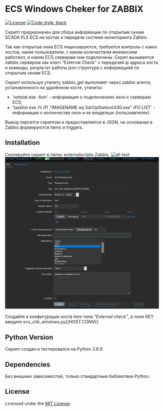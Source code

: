 # ECS Windows Cheker for ZABBIX
[![License](https://img.shields.io/github/license/m-lundberg/simple-pid.svg)](https://github.com/m-lundberg/simple-pid/blob/master/LICENSE.md)
[![Code style: black](https://img.shields.io/badge/code%20style-black-000000.svg)](https://github.com/psf/black)

Скрипт предназначен для сбора информации по открытым окнам SCADA FLS ECS на хостах и передаче системе мониторинга Zabbix.

Так как открытые окна ECS лицензируются, требуется контроль с каких хостов, какие пользователи, 
с каким количеством мнемосхем работают, и каким ECS серверам они подключены.
Скрип вызывается zabbix сервером как ключ "External Check" c передачей ip адреса хоста и команды, 
результат работы json структура с информацией по открытым окнам ECS.

Скрипт используя утилиту zabbix_get выполняет через zabbix агента, установленного на удалённом хосте, утилиты:
* 'netstat.exe -bon' -  информация о подключениях окон к серверам ECS;
* 'tasklist.exe /V /FI "IMAGENAME eq  SdrOpStationUI30.exe"  /FO LIST' - информация о колличестве окон и их владельах (пользователях).

Вывод парсится скриптом и предоставляется в JSON, на основании в Zabbix формируются items и triggers.

## Installation
Скопируйте скрипт в папку externalscripts Zabbix. 
![alt text](https://github.com/[username]/[reponame]/blob/[branch]/image.jpg?raw=true)
![Make Item](/img/make_external_check_item.png)

Создайте в конфигурации хоста item типа *"External check"*, 
в поле KEY введите *ecs_chk_windows.py[{HOST.CONN}]*.

## Python Version
Скрипт создан и тестировался на Python 3.6.9

## Dependencies
Без внешних зависимостей, только стандартные библиотеки Python.


## License
Licensed under the [MIT License](https://github.com/m-lundberg/simple-pid/blob/master/LICENSE.md).
